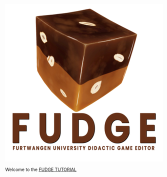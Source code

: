 

![Tutorial_Header02](/Page/Images/FudgeLogo.png)

Welcome to the [FUDGE TUTORIAL](https://jirkadelloro.github.io/FudgeTutorial/Page/index.html)
